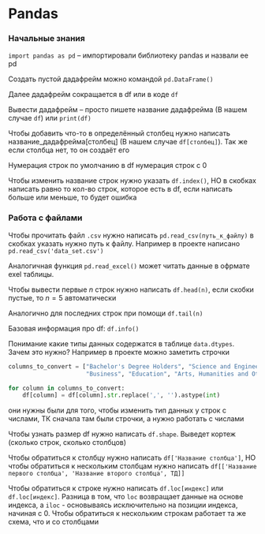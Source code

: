 # Pandas

### Начальные знания

`import pandas as pd` – импортировали библиотеку pandas и назвали ее pd

Создать пустой дадафрейм можно командой `pd.DataFrame()`

Далее дадафрейм сокращается в df или в коде `df`

Вывести дадафрейм – просто пишете название дадафрейма (В нашем случае `df`) или `print(df)`

Чтобы добавить что-то в определённый столбец нужно написать название_дадафрейма[столбец] (В нашем случае `df[столбец]`).
Так же если столбца нет, то он создаёт его

Нумерация строк по умолчанию в df нумерация строк с 0

Чтобы изменить название строк нужно указать `df.index()`, НО в скобках написать равно то кол-во строк, которое есть в
df, если написать больше или меньше, то будет ошибка

### Работа с файлами

Чтобы прочитать файл `.csv` нужно написать `pd.read_csv(путь_к_файлу)` в скобках указать нужно путь к файлу. Например в
проекте написано `pd.read_csv('data_set.csv')`

Аналогичная функция `pd.read_excel()` может читать данные в офрмате exel таблицы.

Чтобы вывести первые $n$ строк нужно написать `df.head(n)`, если скобки пустые, то $n = 5$ автоматически

Аналогично для последних строк при помощи `df.tail(n)`

Базовая информация про df: `df.info()`

Понимание какие типы данных содержатся в таблице `data.dtypes`. Зачем это нужно? Например в проекте можно заметить
строчки

```python
columns_to_convert = ["Bachelor's Degree Holders", "Science and Engineering", "Science and Engineering Related Fields",
					  "Business", "Education", "Arts, Humanities and Others"]

for column in columns_to_convert:
	df[column] = df[column].str.replace(',', '').astype(int)
```

они нужны были для того, чтобы изменить тип данных у строк с числами, ТК сначала там были строчки, а нужно работать с
числами

Чтобы узнать размер df нужно написать `df.shape`. Выведет кортеж (сколько строк, сколько столбцов)

Чтобы обратиться к столбцу нужно написать `df['Название столбца']`, НО чтобы обратиться к нескольким столбцам нужно
написать `df[['Название первого столбца', 'Название второго столбца', ТД]]`

Чтобы обратиться к строке нужно написать `df.loc[индекс]` или `df.loc[индекс]`. Разница в том, что `loc` возвращает
данные на основе индекса, а `iloc` - основываясь исключительно на позиции индекса, начиная с 0. Чтобы обратиться к
нескольким строкам работает та же схема, что и со столбцами